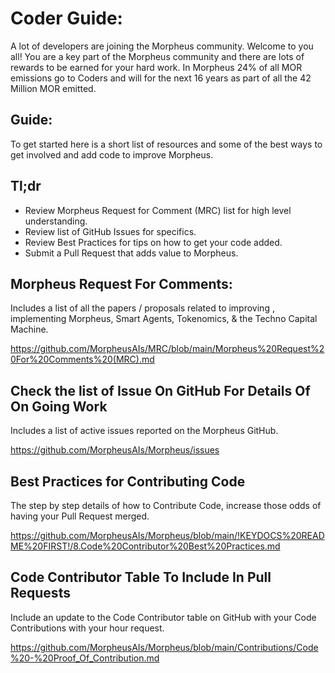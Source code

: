# Coder Guide:
A lot of developers are joining the Morpheus community. Welcome to you all! 
You are a key part of the Morpheus community and there are lots of rewards to be earned for your hard work. 
In Morpheus 24% of all MOR emissions go to Coders and will for the next 16 years as part of all the 42 Million MOR emitted. 

## Guide:
To get started here is a short list of resources and some of the best ways to get involved and add code to improve Morpheus.

## Tl;dr
- Review Morpheus Request for Comment (MRC) list for high level understanding.
- Review list of GitHub Issues for specifics.
- Review Best Practices for tips on how to get your code added.
- Submit a Pull Request that adds value to Morpheus.

## Morpheus Request For Comments:
Includes a list of all the papers / proposals related to improving , implementing Morpheus, Smart Agents, Tokenomics, & the Techno Capital Machine.

https://github.com/MorpheusAIs/MRC/blob/main/Morpheus%20Request%20For%20Comments%20(MRC).md

## Check the list of Issue On GitHub For Details Of On Going Work
Includes a list of active issues reported on the Morpheus GitHub.

https://github.com/MorpheusAIs/Morpheus/issues

## Best Practices for Contributing Code
The step by step details of how to Contribute Code, increase those odds of having your Pull Request merged.

https://github.com/MorpheusAIs/Morpheus/blob/main/!KEYDOCS%20README%20FIRST!/8.Code%20Contributor%20Best%20Practices.md

## Code Contributor Table To Include In Pull Requests
Include an update to the Code Contributor table on GitHub with your Code Contributions with your hour request.

https://github.com/MorpheusAIs/Morpheus/blob/main/Contributions/Code%20-%20Proof_Of_Contribution.md
